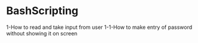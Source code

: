# BashScripting
1-How to read and take input from user 
  1-1-How to make entry of password without showing it on screen
